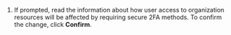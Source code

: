 1. If prompted, read the information about how user access to organization resources will be affected by requiring secure 2FA methods. To confirm the change, click **Confirm**.
